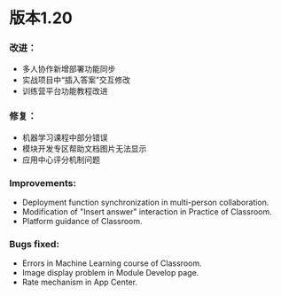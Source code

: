 # 版本1.20

### 改进：
- 多人协作新增部署功能同步
- 实战项目中“插入答案”交互修改
- 训练营平台功能教程改进

### 修复：
- 机器学习课程中部分错误
- 模块开发专区帮助文档图片无法显示
- 应用中心评分机制问题

### Improvements:
- Deployment function synchronization in multi-person collaboration. 
- Modification of "Insert answer" interaction in Practice of Classroom.
- Platform guidance of Classroom.

### Bugs fixed:
- Errors in Machine Learning course of Classroom.
- Image display problem in Module Develop page.
- Rate mechanism in App Center.
